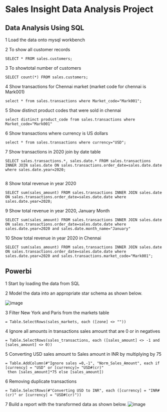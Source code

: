 # Sales Insight Data Analysis Project
## Data Analysis Using SQL
1 Load the data onto mysql workbench

2 To show all customer records
```
SELECT * FROM sales.customers;
```
3 To showtotal number of customers
```
SELECT count(*) FROM sales.customers;
```
4 Show transactions for Chennai market (market code for chennai is Mark001)
```
select * from sales.transactions where Market_code="Mark001";

```
5 Show distinct product codes that were sold in chennai
```
select distinct product_code from sales.transactions where Market_code="Mark001"
```
6 Show transactions where currency is US dollars
```
select * from sales.transactions where currency="USD";
```
7 Show transactions in 2020 join by date table
```
SELECT sales.transactions.*, sales.date.* FROM sales.transactions INNER JOIN sales.date ON sales.transactions.order_date=sales.date.date where sales.date.year=2020;
 
```
8 Show total revenue in year 2020
```
SELECT sum(sales_amount) FROM sales.transactions INNER JOIN sales.date 
ON sales.transactions.order_date=sales.date.date where sales.date.year=2020;
```
9 Show total revenue in year 2020, January Month
```
SELECT sum(sales_amount) FROM sales.transactions INNER JOIN sales.date 
ON sales.transactions.order_date=sales.date.date where sales.date.year=2020 and sales.date.month_name="January"
```
10 Show total revenue in year 2020 in Chennai
```
SELECT sum(sales_amount) FROM sales.transactions INNER JOIN sales.date 
ON sales.transactions.order_date=sales.date.date where sales.date.year=2020 and sales.transactions.market_code="Mark001";
```
## Powerbi
1 Start by loading the data from SQL

2 Model the data into an appropriate star schema as shown below.

![image](https://user-images.githubusercontent.com/98240082/168786563-b86c3ad7-9c4d-49a6-bb07-ca5b9f951cfd.png)


3 Filter New York and Paris from the markets table
```
= Table.SelectRows(sales_markets, each ([zone] <> ""))
```

4 Ignore all amounts in transactions sales amount that are 0 or in negatives
```
= Table.SelectRows(sales_transactions, each ([sales_amount] <> -1 and [sales_amount] <> 0))
```

5 Converting USD sales amount to Sales amount in INR by multiplying by 75
```
= Table.AddColumn(#"Ignore sales =0,-1", "Norm_Sales_Amount", each if [currency] = "USD" or [currency]= "USD#(cr)"
 then [sales_amount]*75 else [sales_amount])
 ```
6 Removing duplicate transactions
```
= Table.SelectRows(#"Converting USD to INR", each ([currency] = "INR#(cr)" or [currency] = "USD#(cr)"))
```
7 Build a report with the transformed data as shown below.
![image](https://user-images.githubusercontent.com/98240082/168786185-7e135d16-3743-4959-ace7-2772c637516e.png)








